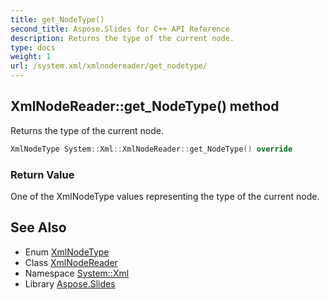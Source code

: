 ```yaml
---
title: get_NodeType()
second_title: Aspose.Slides for C++ API Reference
description: Returns the type of the current node.
type: docs
weight: 1
url: /system.xml/xmlnodereader/get_nodetype/
---
```

## XmlNodeReader::get_NodeType() method


Returns the type of the current node.

```cpp
XmlNodeType System::Xml::XmlNodeReader::get_NodeType() override
```


### Return Value

One of the XmlNodeType values representing the type of the current node.

## See Also

* Enum [XmlNodeType](../../xmlnodetype/)
* Class [XmlNodeReader](../)
* Namespace [System::Xml](../../)
* Library [Aspose.Slides](../../../)